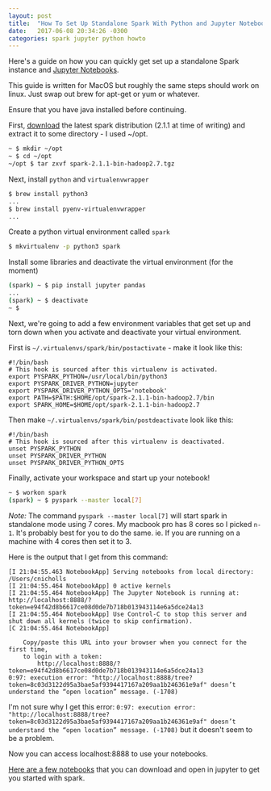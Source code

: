 ```yaml
---
layout: post
title:  "How To Set Up Standalone Spark With Python and Jupyter Notebooks"
date:   2017-06-08 20:34:26 -0300
categories: spark jupyter python howto
---
```


Here's a guide on how you can quickly get set up a standalone Spark instance and [Jupyter Notebooks](http://jupyter.org/).

This guide is written for MacOS but roughly the same steps should work on linux. Just swap out brew for apt-get or yum or whatever.

Ensure that you have java installed before continuing.

First, [download](https://spark.apache.org/downloads.html) the latest spark distribution (2.1.1 at time of writing) and extract it to some directory - I used ~/opt.

```bash
~ $ mkdir ~/opt
~ $ cd ~/opt
~/opt $ tar zxvf spark-2.1.1-bin-hadoop2.7.tgz
```

Next, install `python` and `virtualenvwrapper`

```bash
$ brew install python3
...
$ brew install pyenv-virtualenvwrapper
...
```

Create a python virtual environment called `spark`
```bash
$ mkvirtualenv -p python3 spark
```

Install some libraries and deactivate the virtual environment (for the moment)
```bash
(spark) ~ $ pip install jupyter pandas
...
(spark) ~ $ deactivate
~ $
```

Next, we're going to add a few environment variables that get set up and torn down when you activate and deactivate your virtual environment.

First is `~/.virtualenvs/spark/bin/postactivate` - make it look like this:
```
#!/bin/bash
# This hook is sourced after this virtualenv is activated.
export PYSPARK_PYTHON=/usr/local/bin/python3
export PYSPARK_DRIVER_PYTHON=jupyter
export PYSPARK_DRIVER_PYTHON_OPTS='notebook'
export PATH=$PATH:$HOME/opt/spark-2.1.1-bin-hadoop2.7/bin
export SPARK_HOME=$HOME/opt/spark-2.1.1-bin-hadoop2.7
```

Then make `~/.virtualenvs/spark/bin/postdeactivate` look like this:
```
#!/bin/bash
# This hook is sourced after this virtualenv is deactivated.
unset PYSPARK_PYTHON
unset PYSPARK_DRIVER_PYTHON
unset PYSPARK_DRIVER_PYTHON_OPTS
```

Finally, activate your workspace and start up your notebook!
```bash
~ $ workon spark
(spark) ~ $ pyspark --master local[7]
```
*Note:* The command `pyspark --master local[7]` will start spark in standalone mode using 7 cores. My macbook pro has 8 cores so I picked `n-1`. It's probably best for you to do the same. ie. If you are running on a machine with 4 cores then set it to 3.

Here is the output that I get from this command:
```
[I 21:04:55.463 NotebookApp] Serving notebooks from local directory: /Users/cnicholls
[I 21:04:55.464 NotebookApp] 0 active kernels
[I 21:04:55.464 NotebookApp] The Jupyter Notebook is running at: http://localhost:8888/?token=e94f42d8b6617ce08d0de7b718b013943114e6a5dce24a13
[I 21:04:55.464 NotebookApp] Use Control-C to stop this server and shut down all kernels (twice to skip confirmation).
[C 21:04:55.464 NotebookApp]

    Copy/paste this URL into your browser when you connect for the first time,
    to login with a token:
        http://localhost:8888/?token=e94f42d8b6617ce08d0de7b718b013943114e6a5dce24a13
0:97: execution error: "http://localhost:8888/tree?token=8c03d3122d95a3bae5af9394417167a209aa1b246361e9af" doesn’t understand the “open location” message. (-1708)
```

I'm not sure why I get this error: `0:97: execution error: "http://localhost:8888/tree?token=8c03d3122d95a3bae5af9394417167a209aa1b246361e9af" doesn’t understand the “open location” message. (-1708)` but it doesn't seem to be a problem.

Now you can access localhost:8888 to use your notebooks.

[Here are a few notebooks](https://github.com/chrisnicholls/maritime-devcon-2017/tree/master/notebooks) that you can download and open in jupyter to get you started with spark.
